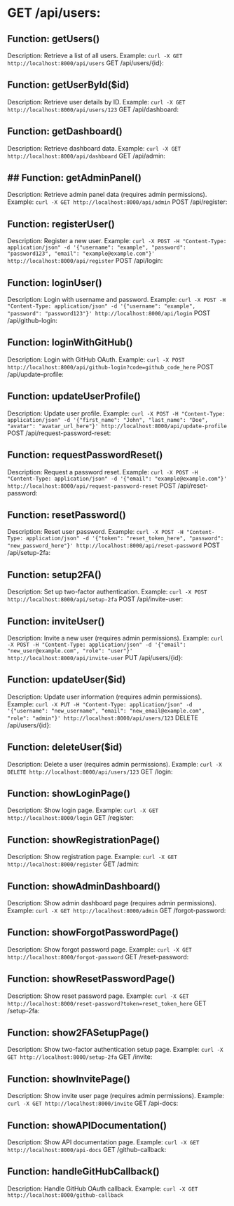 # GET /api/users:

## Function: getUsers()
Description: Retrieve a list of all users.
Example:
`curl -X GET http://localhost:8000/api/users`
GET /api/users/{id}:

## Function: getUserById($id)
Description: Retrieve user details by ID.
Example:
`curl -X GET http://localhost:8000/api/users/123`
GET /api/dashboard:

## Function: getDashboard()
Description: Retrieve dashboard data.
Example:
`curl -X GET http://localhost:8000/api/dashboard`
GET /api/admin:

## ## Function: getAdminPanel()
Description: Retrieve admin panel data (requires admin permissions).
Example:
`curl -X GET http://localhost:8000/api/admin`
POST /api/register:

## Function: registerUser()
Description: Register a new user.
Example:
`curl -X POST -H "Content-Type: application/json" -d '{"username": "example", "password": "password123", "email": "example@example.com"}' http://localhost:8000/api/register`
POST /api/login:

## Function: loginUser()
Description: Login with username and password.
Example:
`curl -X POST -H "Content-Type: application/json" -d '{"username": "example", "password": "password123"}' http://localhost:8000/api/login`
POST /api/github-login:

## Function: loginWithGitHub()
Description: Login with GitHub OAuth.
Example:
`curl -X POST http://localhost:8000/api/github-login?code=github_code_here`
POST /api/update-profile:

## Function: updateUserProfile()
Description: Update user profile.
Example:
`curl -X POST -H "Content-Type: application/json" -d '{"first_name": "John", "last_name": "Doe", "avatar": "avatar_url_here"}' http://localhost:8000/api/update-profile`
POST /api/request-password-reset:

## Function: requestPasswordReset()
Description: Request a password reset.
Example:
`curl -X POST -H "Content-Type: application/json" -d '{"email": "example@example.com"}' http://localhost:8000/api/request-password-reset`
POST /api/reset-password:

## Function: resetPassword()
Description: Reset user password.
Example:
`curl -X POST -H "Content-Type: application/json" -d '{"token": "reset_token_here", "password": "new_password_here"}' http://localhost:8000/api/reset-password`
POST /api/setup-2fa:

## Function: setup2FA()
Description: Set up two-factor authentication.
Example:
`curl -X POST http://localhost:8000/api/setup-2fa`
POST /api/invite-user:

## Function: inviteUser()
Description: Invite a new user (requires admin permissions).
Example:
`curl -X POST -H "Content-Type: application/json" -d '{"email": "new_user@example.com", "role": "user"}' http://localhost:8000/api/invite-user`
PUT /api/users/{id}:

## Function: updateUser($id)
Description: Update user information (requires admin permissions).
Example:
`curl -X PUT -H "Content-Type: application/json" -d '{"username": "new_username", "email": "new_email@example.com", "role": "admin"}' http://localhost:8000/api/users/123`
DELETE /api/users/{id}:

## Function: deleteUser($id)
Description: Delete a user (requires admin permissions).
Example:
`curl -X DELETE http://localhost:8000/api/users/123`
GET /login:

## Function: showLoginPage()
Description: Show login page.
Example:
`curl -X GET http://localhost:8000/login`
GET /register:

## Function: showRegistrationPage()
Description: Show registration page.
Example:
`curl -X GET http://localhost:8000/register`
GET /admin:

## Function: showAdminDashboard()
Description: Show admin dashboard page (requires admin permissions).
Example:
`curl -X GET http://localhost:8000/admin`
GET /forgot-password:

## Function: showForgotPasswordPage()
Description: Show forgot password page.
Example:
`curl -X GET http://localhost:8000/forgot-password`
GET /reset-password:

## Function: showResetPasswordPage()
Description: Show reset password page.
Example:
`curl -X GET http://localhost:8000/reset-password?token=reset_token_here`
GET /setup-2fa:

## Function: show2FASetupPage()
Description: Show two-factor authentication setup page.
Example:
`curl -X GET http://localhost:8000/setup-2fa`
GET /invite:

## Function: showInvitePage()
Description: Show invite user page (requires admin permissions).
Example:
`curl -X GET http://localhost:8000/invite`
GET /api-docs:

## Function: showAPIDocumentation()
Description: Show API documentation page.
Example:
`curl -X GET http://localhost:8000/api-docs`
GET /github-callback:

## Function: handleGitHubCallback()
Description: Handle GitHub OAuth callback.
Example:
`curl -X GET http://localhost:8000/github-callback`